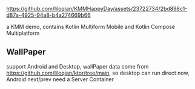 

https://github.com/liloqian/KMMHappyDay/assets/23722734/2bd898c1-d87a-4925-94a8-b4a274669b66

a KMM demo, contains Kotlin Multiform Mobile and Kotlin Compose Multiplatform

## WallPaper
support Android and Desktop, wallPaper data come from https://github.com/liloqian/ktor/tree/main, so desktop can run direct now, Android next/prev need a Server Container


